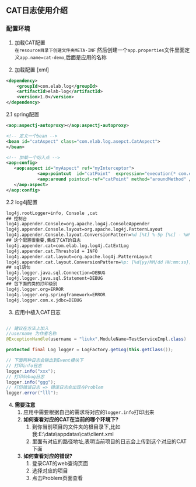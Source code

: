 ## CAT日志使用介绍

### 配置环境
1. 加载CAT配置  
  `在resource目录下创建文件夹META-INF` 
  然后创建一个`app.properties`文件里面定义`app.name=cat-demo`,后面是应用的名称

2. 加载配置 [xml]  

```xml
<dependency>
    <groupId>com.elab.log</groupId>
    <artifactId>elab-log</artifactId>
    <version>1.0</version>
</dependency>
```
  2.1 spring配置
```xml
<aop:aspectj-autoproxy></aop:aspectj-autoproxy>

<!-- 定义一个bean -->
<bean id="catAspect" class="com.elab.log.asepct.CatAspect">
</bean>

<!-- 加载一个切入点 -->
<aop:config>
   <aop:aspect id="myAspect" ref="myInterceptor">
            <aop:pointcut  id="catPoint"  expression="execution(* com.elab.cat.catdemo.service..*(..))" />
            <aop:around pointcut-ref="catPoint" method="aroundMethod" />
   </aop:aspect>
</aop:config>
```
2.2 log4j配置
```tex
log4j.rootLogger=info, Console ,cat
## 控制台
log4j.appender.Console=org.apache.log4j.ConsoleAppender
log4j.appender.Console.layout=org.apache.log4j.PatternLayout
log4j.appender.Console.layout.ConversionPattern=%d [%t] %-5p [%c] - %m%n
## 这个配置很重要,集成了CAT的日志
log4j.appender.cat=com.elab.log.log4j.CatExtLog
log4j.appender.cat.Threshold = INFO
log4j.appender.cat.layout=org.apache.log4j.PatternLayout
log4j.appender.cat.layout.ConversionPattern=%p: [%d{yy/MM/dd HH:mm:ss}][%C-%M] -%m%n
## sql语句
log4j.logger.java.sql.Connection=DEBUG
log4j.logger.java.sql.Statement=DEBUG
## 包下面的类的打印级别
log4j.logger.org=ERROR
log4j.logger.org.springframework=ERROR
log4j.logger.com.x.jdbc=DEBUG
```

3. 应用中植入CAT日志
```java

// 建议在方法上加入
//username 为作者名称
@ExceptionHandle(username = "liukx",ModuleName=TestServiceImpl.class)

protected final Log logger = LogFactory.getLog(this.getClass());

// 下面两种日志会输出到Event模块下
// 打印info日志
logger.info("xxx");
// 打印debug日志
logger.info("ggg");
// 打印错误日志 => 错误日志会出现在Problem
logger.error("lll");
```



4. **需要注意**
   1. 应用中需要根据自己的需求将对应的`logger.info`打印出来
   2. **如何查看对应的CAT在当前的哪个环境下?**
      1. 到你当前项目的文件夹的根目录下,比如我:E:\data\appdatas\cat\client.xml
      2. 里面有对应的路径地址,表明当前项目的日志会上传到这个对应的CAT下面
   3. **如何查看对应的错误?**
      1. 登录CAT的web查询页面
      2. 选择对应的项目
      3. 点击Problem页面查看